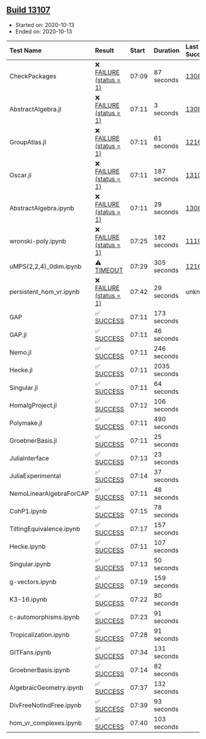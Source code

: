 ## [Build 13107](https://oscarci.mathematik.uni-kl.de/job/oscar/13107/)

* Started on: 2020-10-13
* Ended on: 2020-10-13

| Test Name    | Result | Start | Duration | Last Success | First Failure |
|:-------------|:-------|:------|:---------|:-------------|:--------------|
| CheckPackages | ❌ [FAILURE (status = 1)](https://oscarci.mathematik.uni-kl.de/job/oscar/13107/artifact/logs/build-13107/CheckPackages.log) | 07:09 | 87 seconds | [13085](https://oscarci.mathematik.uni-kl.de/job/oscar/13085/) | [13086](https://oscarci.mathematik.uni-kl.de/job/oscar/13086/) |
| AbstractAlgebra.jl | ❌ [FAILURE (status = 1)](https://oscarci.mathematik.uni-kl.de/job/oscar/13107/artifact/logs/build-13107/AbstractAlgebra.jl.log) | 07:11 | 3 seconds | [13085](https://oscarci.mathematik.uni-kl.de/job/oscar/13085/) | [13086](https://oscarci.mathematik.uni-kl.de/job/oscar/13086/) |
| GroupAtlas.jl | ❌ [FAILURE (status = 1)](https://oscarci.mathematik.uni-kl.de/job/oscar/13107/artifact/logs/build-13107/GroupAtlas.jl.log) | 07:11 | 61 seconds | [12167](https://oscarci.mathematik.uni-kl.de/job/oscar/12167/) | [12168](https://oscarci.mathematik.uni-kl.de/job/oscar/12168/) |
| Oscar.jl | ❌ [FAILURE (status = 1)](https://oscarci.mathematik.uni-kl.de/job/oscar/13107/artifact/logs/build-13107/Oscar.jl.log) | 07:11 | 187 seconds | [13106](https://oscarci.mathematik.uni-kl.de/job/oscar/13106/) | [13107](https://oscarci.mathematik.uni-kl.de/job/oscar/13107/) |
| AbstractAlgebra.ipynb | ❌ [FAILURE (status = 1)](https://oscarci.mathematik.uni-kl.de/job/oscar/13107/artifact/logs/build-13107/AbstractAlgebra.ipynb.log) | 07:11 | 29 seconds | [13085](https://oscarci.mathematik.uni-kl.de/job/oscar/13085/) | [13086](https://oscarci.mathematik.uni-kl.de/job/oscar/13086/) |
| wronski-poly.ipynb | ❌ [FAILURE (status = 1)](https://oscarci.mathematik.uni-kl.de/job/oscar/13107/artifact/logs/build-13107/wronski-poly.ipynb.log) | 07:25 | 182 seconds | [11192](https://oscarci.mathematik.uni-kl.de/job/oscar/11192/) | [11193](https://oscarci.mathematik.uni-kl.de/job/oscar/11193/) |
| uMPS(2,2,4)_0dim.ipynb | ⚠ [TIMEOUT](https://oscarci.mathematik.uni-kl.de/job/oscar/13107/artifact/logs/build-13107/uMPS-2-2-4-_0dim.ipynb.log) | 07:29 | 305 seconds | [12167](https://oscarci.mathematik.uni-kl.de/job/oscar/12167/) | [12168](https://oscarci.mathematik.uni-kl.de/job/oscar/12168/) |
| persistent_hom_vr.ipynb | ❌ [FAILURE (status = 1)](https://oscarci.mathematik.uni-kl.de/job/oscar/13107/artifact/logs/build-13107/persistent_hom_vr.ipynb.log) | 07:42 | 29 seconds | unknown | unknown |
| GAP | ✅ [SUCCESS](https://oscarci.mathematik.uni-kl.de/job/oscar/13107/artifact/logs/build-13107/GAP.log) | 07:11 | 173 seconds |  |  |
| GAP.jl | ✅ [SUCCESS](https://oscarci.mathematik.uni-kl.de/job/oscar/13107/artifact/logs/build-13107/GAP.jl.log) | 07:11 | 46 seconds |  |  |
| Nemo.jl | ✅ [SUCCESS](https://oscarci.mathematik.uni-kl.de/job/oscar/13107/artifact/logs/build-13107/Nemo.jl.log) | 07:11 | 246 seconds |  |  |
| Hecke.jl | ✅ [SUCCESS](https://oscarci.mathematik.uni-kl.de/job/oscar/13107/artifact/logs/build-13107/Hecke.jl.log) | 07:11 | 2035 seconds |  |  |
| Singular.jl | ✅ [SUCCESS](https://oscarci.mathematik.uni-kl.de/job/oscar/13107/artifact/logs/build-13107/Singular.jl.log) | 07:11 | 64 seconds |  |  |
| HomalgProject.jl | ✅ [SUCCESS](https://oscarci.mathematik.uni-kl.de/job/oscar/13107/artifact/logs/build-13107/HomalgProject.jl.log) | 07:12 | 106 seconds |  |  |
| Polymake.jl | ✅ [SUCCESS](https://oscarci.mathematik.uni-kl.de/job/oscar/13107/artifact/logs/build-13107/Polymake.jl.log) | 07:11 | 490 seconds |  |  |
| GroebnerBasis.jl | ✅ [SUCCESS](https://oscarci.mathematik.uni-kl.de/job/oscar/13107/artifact/logs/build-13107/GroebnerBasis.jl.log) | 07:11 | 25 seconds |  |  |
| JuliaInterface | ✅ [SUCCESS](https://oscarci.mathematik.uni-kl.de/job/oscar/13107/artifact/logs/build-13107/JuliaInterface.log) | 07:13 | 23 seconds |  |  |
| JuliaExperimental | ✅ [SUCCESS](https://oscarci.mathematik.uni-kl.de/job/oscar/13107/artifact/logs/build-13107/JuliaExperimental.log) | 07:14 | 37 seconds |  |  |
| NemoLinearAlgebraForCAP | ✅ [SUCCESS](https://oscarci.mathematik.uni-kl.de/job/oscar/13107/artifact/logs/build-13107/NemoLinearAlgebraForCAP.log) | 07:11 | 48 seconds |  |  |
| CohP1.ipynb | ✅ [SUCCESS](https://oscarci.mathematik.uni-kl.de/job/oscar/13107/artifact/logs/build-13107/CohP1.ipynb.log) | 07:15 | 78 seconds |  |  |
| TiltingEquivalence.ipynb | ✅ [SUCCESS](https://oscarci.mathematik.uni-kl.de/job/oscar/13107/artifact/logs/build-13107/TiltingEquivalence.ipynb.log) | 07:17 | 157 seconds |  |  |
| Hecke.ipynb | ✅ [SUCCESS](https://oscarci.mathematik.uni-kl.de/job/oscar/13107/artifact/logs/build-13107/Hecke.ipynb.log) | 07:11 | 107 seconds |  |  |
| Singular.ipynb | ✅ [SUCCESS](https://oscarci.mathematik.uni-kl.de/job/oscar/13107/artifact/logs/build-13107/Singular.ipynb.log) | 07:13 | 50 seconds |  |  |
| g-vectors.ipynb | ✅ [SUCCESS](https://oscarci.mathematik.uni-kl.de/job/oscar/13107/artifact/logs/build-13107/g-vectors.ipynb.log) | 07:19 | 159 seconds |  |  |
| K3-16.ipynb | ✅ [SUCCESS](https://oscarci.mathematik.uni-kl.de/job/oscar/13107/artifact/logs/build-13107/K3-16.ipynb.log) | 07:22 | 80 seconds |  |  |
| c-automorphisms.ipynb | ✅ [SUCCESS](https://oscarci.mathematik.uni-kl.de/job/oscar/13107/artifact/logs/build-13107/c-automorphisms.ipynb.log) | 07:23 | 91 seconds |  |  |
| Tropicalization.ipynb | ✅ [SUCCESS](https://oscarci.mathematik.uni-kl.de/job/oscar/13107/artifact/logs/build-13107/Tropicalization.ipynb.log) | 07:28 | 91 seconds |  |  |
| GITFans.ipynb | ✅ [SUCCESS](https://oscarci.mathematik.uni-kl.de/job/oscar/13107/artifact/logs/build-13107/GITFans.ipynb.log) | 07:34 | 131 seconds |  |  |
| GroebnerBasis.ipynb | ✅ [SUCCESS](https://oscarci.mathematik.uni-kl.de/job/oscar/13107/artifact/logs/build-13107/GroebnerBasis.ipynb.log) | 07:14 | 82 seconds |  |  |
| AlgebraicGeometry.ipynb | ✅ [SUCCESS](https://oscarci.mathematik.uni-kl.de/job/oscar/13107/artifact/logs/build-13107/AlgebraicGeometry.ipynb.log) | 07:37 | 132 seconds |  |  |
| DivFreeNotIndFree.ipynb | ✅ [SUCCESS](https://oscarci.mathematik.uni-kl.de/job/oscar/13107/artifact/logs/build-13107/DivFreeNotIndFree.ipynb.log) | 07:39 | 93 seconds |  |  |
| hom_vr_complexes.ipynb | ✅ [SUCCESS](https://oscarci.mathematik.uni-kl.de/job/oscar/13107/artifact/logs/build-13107/hom_vr_complexes.ipynb.log) | 07:40 | 103 seconds |  |  |

